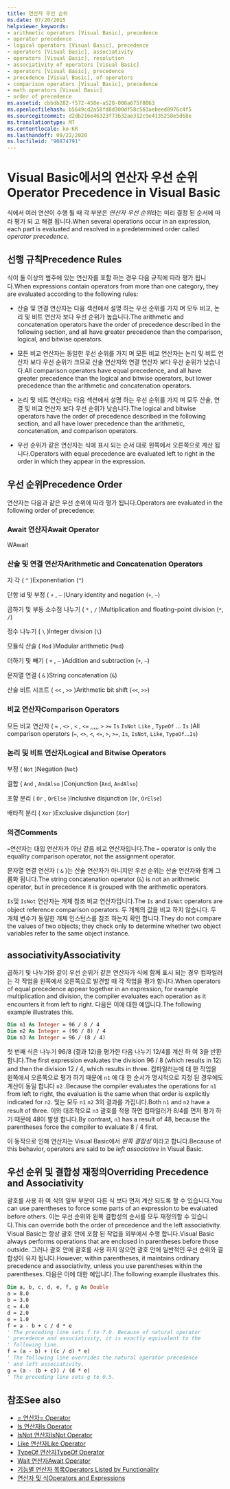 ```yaml
---
title: 연산자 우선 순위
ms.date: 07/20/2015
helpviewer_keywords:
- arithmetic operators [Visual Basic], precedence
- operator precedence
- logical operators [Visual Basic], precedence
- operators [Visual Basic], associativity
- operators [Visual Basic], resolution
- associativity of operators [Visual Basic]
- operators [Visual Basic], precedence
- precedence [Visual Basic], of operators
- comparison operators [Visual Basic], precedence
- math operators [Visual Basic]
- order of precedence
ms.assetid: cbbdb282-f572-458e-a520-008a675f8063
ms.openlocfilehash: b5649cd2a58fd8d300df58c563aebeed8976c4f5
ms.sourcegitcommit: d2db216e46323f73b32ae312c9e4135258e5d68e
ms.translationtype: MT
ms.contentlocale: ko-KR
ms.lasthandoff: 09/22/2020
ms.locfileid: "90874791"
---
```

# <a name="operator-precedence-in-visual-basic"></a><span data-ttu-id="3b178-102">Visual Basic에서의 연산자 우선 순위</span><span class="sxs-lookup"><span data-stu-id="3b178-102">Operator Precedence in Visual Basic</span></span>

<span data-ttu-id="3b178-103">식에서 여러 연산이 수행 될 때 각 부분은 *연산자 우선 순위*라는 미리 결정 된 순서에 따라 평가 되 고 해결 됩니다.</span><span class="sxs-lookup"><span data-stu-id="3b178-103">When several operations occur in an expression, each part is evaluated and resolved in a predetermined order called *operator precedence*.</span></span>

## <a name="precedence-rules"></a><span data-ttu-id="3b178-104">선행 규칙</span><span class="sxs-lookup"><span data-stu-id="3b178-104">Precedence Rules</span></span>

 <span data-ttu-id="3b178-105">식이 둘 이상의 범주에 있는 연산자를 포함 하는 경우 다음 규칙에 따라 평가 됩니다.</span><span class="sxs-lookup"><span data-stu-id="3b178-105">When expressions contain operators from more than one category, they are evaluated according to the following rules:</span></span>

- <span data-ttu-id="3b178-106">산술 및 연결 연산자는 다음 섹션에서 설명 하는 우선 순위를 가지 며 모두 비교, 논리 및 비트 연산자 보다 우선 순위가 높습니다.</span><span class="sxs-lookup"><span data-stu-id="3b178-106">The arithmetic and concatenation operators have the order of precedence described in the following section, and all have greater precedence than the comparison, logical, and bitwise operators.</span></span>

- <span data-ttu-id="3b178-107">모든 비교 연산자는 동일한 우선 순위를 가지 며 모든 비교 연산자는 논리 및 비트 연산자 보다 우선 순위가 크므로 산술 연산자와 연결 연산자 보다 우선 순위가 낮습니다.</span><span class="sxs-lookup"><span data-stu-id="3b178-107">All comparison operators have equal precedence, and all have greater precedence than the logical and bitwise operators, but lower precedence than the arithmetic and concatenation operators.</span></span>

- <span data-ttu-id="3b178-108">논리 및 비트 연산자는 다음 섹션에서 설명 하는 우선 순위를 가지 며 모두 산술, 연결 및 비교 연산자 보다 우선 순위가 낮습니다.</span><span class="sxs-lookup"><span data-stu-id="3b178-108">The logical and bitwise operators have the order of precedence described in the following section, and all have lower precedence than the arithmetic, concatenation, and comparison operators.</span></span>

- <span data-ttu-id="3b178-109">우선 순위가 같은 연산자는 식에 표시 되는 순서 대로 왼쪽에서 오른쪽으로 계산 됩니다.</span><span class="sxs-lookup"><span data-stu-id="3b178-109">Operators with equal precedence are evaluated left to right in the order in which they appear in the expression.</span></span>

## <a name="precedence-order"></a><span data-ttu-id="3b178-110">우선 순위</span><span class="sxs-lookup"><span data-stu-id="3b178-110">Precedence Order</span></span>

 <span data-ttu-id="3b178-111">연산자는 다음과 같은 우선 순위에 따라 평가 됩니다.</span><span class="sxs-lookup"><span data-stu-id="3b178-111">Operators are evaluated in the following order of precedence:</span></span>

### <a name="await-operator"></a><span data-ttu-id="3b178-112">Await 연산자</span><span class="sxs-lookup"><span data-stu-id="3b178-112">Await Operator</span></span>

 <span data-ttu-id="3b178-113">W</span><span class="sxs-lookup"><span data-stu-id="3b178-113">Await</span></span>

### <a name="arithmetic-and-concatenation-operators"></a><span data-ttu-id="3b178-114">산술 및 연결 연산자</span><span class="sxs-lookup"><span data-stu-id="3b178-114">Arithmetic and Concatenation Operators</span></span>

 <span data-ttu-id="3b178-115">지 각 ( `^` )</span><span class="sxs-lookup"><span data-stu-id="3b178-115">Exponentiation (`^`)</span></span>

 <span data-ttu-id="3b178-116">단항 id 및 부정 ( `+` , `–` )</span><span class="sxs-lookup"><span data-stu-id="3b178-116">Unary identity and negation (`+`, `–`)</span></span>

 <span data-ttu-id="3b178-117">곱하기 및 부동 소수점 나누기 ( `*` , `/` )</span><span class="sxs-lookup"><span data-stu-id="3b178-117">Multiplication and floating-point division (`*`, `/`)</span></span>

 <span data-ttu-id="3b178-118">정수 나누기 ( `\` )</span><span class="sxs-lookup"><span data-stu-id="3b178-118">Integer division (`\`)</span></span>

 <span data-ttu-id="3b178-119">모듈식 산술 ( `Mod` )</span><span class="sxs-lookup"><span data-stu-id="3b178-119">Modular arithmetic (`Mod`)</span></span>

 <span data-ttu-id="3b178-120">더하기 및 빼기 ( `+` , `–` )</span><span class="sxs-lookup"><span data-stu-id="3b178-120">Addition and subtraction (`+`, `–`)</span></span>

 <span data-ttu-id="3b178-121">문자열 연결 ( `&` )</span><span class="sxs-lookup"><span data-stu-id="3b178-121">String concatenation (`&`)</span></span>

 <span data-ttu-id="3b178-122">산술 비트 시프트 ( `<<` , `>>` )</span><span class="sxs-lookup"><span data-stu-id="3b178-122">Arithmetic bit shift (`<<`, `>>`)</span></span>

### <a name="comparison-operators"></a><span data-ttu-id="3b178-123">비교 연산자</span><span class="sxs-lookup"><span data-stu-id="3b178-123">Comparison Operators</span></span>

 <span data-ttu-id="3b178-124">모든 비교 연산자 ( `=` , `<>` , `<` , `<=` ,,,,, `>` `>=` `Is` `IsNot` `Like` , `TypeOf` ... `Is` )</span><span class="sxs-lookup"><span data-stu-id="3b178-124">All comparison operators (`=`, `<>`, `<`, `<=`, `>`, `>=`, `Is`, `IsNot`, `Like`, `TypeOf`...`Is`)</span></span>

### <a name="logical-and-bitwise-operators"></a><span data-ttu-id="3b178-125">논리 및 비트 연산자</span><span class="sxs-lookup"><span data-stu-id="3b178-125">Logical and Bitwise Operators</span></span>

 <span data-ttu-id="3b178-126">부정 ( `Not` )</span><span class="sxs-lookup"><span data-stu-id="3b178-126">Negation (`Not`)</span></span>

 <span data-ttu-id="3b178-127">결합 ( `And` , `AndAlso` )</span><span class="sxs-lookup"><span data-stu-id="3b178-127">Conjunction (`And`, `AndAlso`)</span></span>

 <span data-ttu-id="3b178-128">포함 분리 ( `Or` , `OrElse` )</span><span class="sxs-lookup"><span data-stu-id="3b178-128">Inclusive disjunction (`Or`, `OrElse`)</span></span>

 <span data-ttu-id="3b178-129">배타적 분리 ( `Xor` )</span><span class="sxs-lookup"><span data-stu-id="3b178-129">Exclusive disjunction (`Xor`)</span></span>

### <a name="comments"></a><span data-ttu-id="3b178-130">의견</span><span class="sxs-lookup"><span data-stu-id="3b178-130">Comments</span></span>

 <span data-ttu-id="3b178-131">`=`연산자는 대입 연산자가 아닌 같음 비교 연산자입니다.</span><span class="sxs-lookup"><span data-stu-id="3b178-131">The `=` operator is only the equality comparison operator, not the assignment operator.</span></span>

 <span data-ttu-id="3b178-132">문자열 연결 연산자 ( `&` )는 산술 연산자가 아니지만 우선 순위는 산술 연산자와 함께 그룹화 됩니다.</span><span class="sxs-lookup"><span data-stu-id="3b178-132">The string concatenation operator (`&`) is not an arithmetic operator, but in precedence it is grouped with the arithmetic operators.</span></span>

 <span data-ttu-id="3b178-133">`Is`및 `IsNot` 연산자는 개체 참조 비교 연산자입니다.</span><span class="sxs-lookup"><span data-stu-id="3b178-133">The `Is` and `IsNot` operators are object reference comparison operators.</span></span> <span data-ttu-id="3b178-134">두 개체의 값을 비교 하지 않습니다. 두 개체 변수가 동일한 개체 인스턴스를 참조 하는지 확인 합니다.</span><span class="sxs-lookup"><span data-stu-id="3b178-134">They do not compare the values of two objects; they check only to determine whether two object variables refer to the same object instance.</span></span>

## <a name="associativity"></a><span data-ttu-id="3b178-135">associativity</span><span class="sxs-lookup"><span data-stu-id="3b178-135">Associativity</span></span>

 <span data-ttu-id="3b178-136">곱하기 및 나누기와 같이 우선 순위가 같은 연산자가 식에 함께 표시 되는 경우 컴파일러는 각 작업을 왼쪽에서 오른쪽으로 발견할 때 각 작업을 평가 합니다.</span><span class="sxs-lookup"><span data-stu-id="3b178-136">When operators of equal precedence appear together in an expression, for example multiplication and division, the compiler evaluates each operation as it encounters it from left to right.</span></span> <span data-ttu-id="3b178-137">다음은 이에 대한 예입니다.</span><span class="sxs-lookup"><span data-stu-id="3b178-137">The following example illustrates this.</span></span>

```vb
Dim n1 As Integer = 96 / 8 / 4
Dim n2 As Integer = (96 / 8) / 4
Dim n3 As Integer = 96 / (8 / 4)
```

 <span data-ttu-id="3b178-138">첫 번째 식은 나누기 96/8 (결과 12)을 평가한 다음 나누기 12/4를 계산 하 여 3을 반환 합니다.</span><span class="sxs-lookup"><span data-stu-id="3b178-138">The first expression evaluates the division 96 / 8 (which results in 12) and then the division 12 / 4, which results in three.</span></span> <span data-ttu-id="3b178-139">컴파일러는에 대 한 작업을 왼쪽에서 오른쪽으로 평가 하기 때문에 `n1` 에 대 한 순서가 명시적으로 지정 된 경우에도 계산이 동일 합니다 `n2` .</span><span class="sxs-lookup"><span data-stu-id="3b178-139">Because the compiler evaluates the operations for `n1` from left to right, the evaluation is the same when that order is explicitly indicated for `n2`.</span></span> <span data-ttu-id="3b178-140">및는 모두 `n1` `n2` 3의 결과를 가집니다.</span><span class="sxs-lookup"><span data-stu-id="3b178-140">Both `n1` and `n2` have a result of three.</span></span> <span data-ttu-id="3b178-141">이와 대조적으로 `n3` 괄호를 적용 하면 컴파일러가 8/4를 먼저 평가 하기 때문에 48이 발생 합니다.</span><span class="sxs-lookup"><span data-stu-id="3b178-141">By contrast, `n3` has a result of 48, because the parentheses force the compiler to evaluate 8 / 4 first.</span></span>

 <span data-ttu-id="3b178-142">이 동작으로 인해 연산자는 Visual Basic에서 *왼쪽 결합성* 이라고 합니다.</span><span class="sxs-lookup"><span data-stu-id="3b178-142">Because of this behavior, operators are said to be *left associative* in Visual Basic.</span></span>

## <a name="overriding-precedence-and-associativity"></a><span data-ttu-id="3b178-143">우선 순위 및 결합성 재정의</span><span class="sxs-lookup"><span data-stu-id="3b178-143">Overriding Precedence and Associativity</span></span>

 <span data-ttu-id="3b178-144">괄호를 사용 하 여 식의 일부 부분이 다른 식 보다 먼저 계산 되도록 할 수 있습니다.</span><span class="sxs-lookup"><span data-stu-id="3b178-144">You can use parentheses to force some parts of an expression to be evaluated before others.</span></span> <span data-ttu-id="3b178-145">이는 우선 순위와 왼쪽 결합성의 순서를 모두 재정의할 수 있습니다.</span><span class="sxs-lookup"><span data-stu-id="3b178-145">This can override both the order of precedence and the left associativity.</span></span> <span data-ttu-id="3b178-146">Visual Basic는 항상 괄호 안에 포함 된 작업을 외부에서 수행 합니다.</span><span class="sxs-lookup"><span data-stu-id="3b178-146">Visual Basic always performs operations that are enclosed in parentheses before those outside.</span></span> <span data-ttu-id="3b178-147">그러나 괄호 안에 괄호를 사용 하지 않으면 괄호 안에 일반적인 우선 순위와 결합성이 유지 됩니다.</span><span class="sxs-lookup"><span data-stu-id="3b178-147">However, within parentheses, it maintains ordinary precedence and associativity, unless you use parentheses within the parentheses.</span></span> <span data-ttu-id="3b178-148">다음은 이에 대한 예입니다.</span><span class="sxs-lookup"><span data-stu-id="3b178-148">The following example illustrates this.</span></span>

```vb
Dim a, b, c, d, e, f, g As Double
a = 8.0
b = 3.0
c = 4.0
d = 2.0
e = 1.0
f = a - b + c / d * e
' The preceding line sets f to 7.0. Because of natural operator
' precedence and associativity, it is exactly equivalent to the
' following line.
f = (a - b) + ((c / d) * e)
' The following line overrides the natural operator precedence
' and left associativity.
g = (a - (b + c)) / (d * e)
' The preceding line sets g to 0.5.
```

## <a name="see-also"></a><span data-ttu-id="3b178-149">참조</span><span class="sxs-lookup"><span data-stu-id="3b178-149">See also</span></span>

- [<span data-ttu-id="3b178-150">= 연산자</span><span class="sxs-lookup"><span data-stu-id="3b178-150">= Operator</span></span>](assignment-operator.md)
- [<span data-ttu-id="3b178-151">Is 연산자</span><span class="sxs-lookup"><span data-stu-id="3b178-151">Is Operator</span></span>](is-operator.md)
- [<span data-ttu-id="3b178-152">IsNot 연산자</span><span class="sxs-lookup"><span data-stu-id="3b178-152">IsNot Operator</span></span>](isnot-operator.md)
- [<span data-ttu-id="3b178-153">Like 연산자</span><span class="sxs-lookup"><span data-stu-id="3b178-153">Like Operator</span></span>](like-operator.md)
- [<span data-ttu-id="3b178-154">TypeOf 연산자</span><span class="sxs-lookup"><span data-stu-id="3b178-154">TypeOf Operator</span></span>](typeof-operator.md)
- [<span data-ttu-id="3b178-155">Wait 연산자</span><span class="sxs-lookup"><span data-stu-id="3b178-155">Await Operator</span></span>](await-operator.md)
- [<span data-ttu-id="3b178-156">기능별 연산자 목록</span><span class="sxs-lookup"><span data-stu-id="3b178-156">Operators Listed by Functionality</span></span>](operators-listed-by-functionality.md)
- [<span data-ttu-id="3b178-157">연산자 및 식</span><span class="sxs-lookup"><span data-stu-id="3b178-157">Operators and Expressions</span></span>](../../programming-guide/language-features/operators-and-expressions/index.md)
